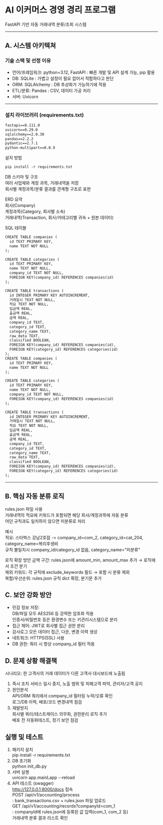 # AI 이커머스 경영 경리 프로그램

FastAPI 기반 자동 거래내역 분류/조회 시스템

---

## A. 시스템 아키텍쳐

### 기술 스택 및 선정 이유

- 언어/프레임워크: python=3.12, FastAPI
: 빠른 개발 및 API 설계 가능, pip 활용
- DB: SQLite
: 가볍고 설정이 필요 없어서 적합하다고 판단
- ORM: SQLAlchemy
: DB 추상화가 가능하기에 적용
- ETL/분류: Pandas
: CSV, 데이터 가공 처리
- 서버: Uvicorn

---

### 설치 라이브러리 (requirements.txt)
```txt
fastapi==0.111.0
uvicorn==0.29.0
sqlalchemy==2.0.30
pandas==2.2.2
pydantic==2.7.1
python-multipart==0.0.9
```

설치 방법
```txt
pip install -r requirements.txt
```

DB 스키마 및 구조  
여러 사업체와 계정 과목, 거래내역을 저장  
회사별 계정과목/분류 결과를 관계형 구조로 표현  

ERD 요약  
회사(Company)  
계정과목(Category, 회사별 소속)  
거래내역(Transaction, 회사/카테고리별 귀속 + 원본 데이터)  

SQL 테이블
```txt
CREATE TABLE companies (
  id TEXT PRIMARY KEY,
  name TEXT NOT NULL
);

CREATE TABLE categories (
  id TEXT PRIMARY KEY,
  name TEXT NOT NULL,
  company_id TEXT NOT NULL,
  FOREIGN KEY(company_id) REFERENCES companies(id)
);

CREATE TABLE transactions (
  id INTEGER PRIMARY KEY AUTOINCREMENT,
  거래일시 TEXT NOT NULL,
  적요 TEXT NOT NULL,
  입금액 REAL,
  출금액 REAL,
  금액 REAL,
  company_id TEXT,
  category_id TEXT,
  category_name TEXT,
  raw_data TEXT,
  classified BOOLEAN,
  FOREIGN KEY(company_id) REFERENCES companies(id),
  FOREIGN KEY(category_id) REFERENCES categories(id)
);
CREATE TABLE companies (
  id TEXT PRIMARY KEY,
  name TEXT NOT NULL
);

CREATE TABLE categories (
  id TEXT PRIMARY KEY,
  name TEXT NOT NULL,
  company_id TEXT NOT NULL,
  FOREIGN KEY(company_id) REFERENCES companies(id)
);

CREATE TABLE transactions (
  id INTEGER PRIMARY KEY AUTOINCREMENT,
  거래일시 TEXT NOT NULL,
  적요 TEXT NOT NULL,
  입금액 REAL,
  출금액 REAL,
  금액 REAL,
  company_id TEXT,
  category_id TEXT,
  category_name TEXT,
  raw_data TEXT,
  classified BOOLEAN,
  FOREIGN KEY(company_id) REFERENCES companies(id),
  FOREIGN KEY(category_id) REFERENCES categories(id)
);
```
---

## B. 핵심 자동 분류 로직
rules.json 파일 사용  
거래내역의 적요에 키워드가 포함되면 해당 회사/계정과목에 자동 분류  
어던 규칙과도 일치하지 않으면 미분류로 처리   

예시   
적요: 스타벅스 강남2호점 -> company_id=com_2, category_id=cat_204, category_name=복리후생비  
규칙 불일치시 company_id/category_id 없음, category_name="미분류"

로직 확장 방안
금액 구간: rules.json에 amount_min, amount_max 추가 → 로직에서 조건 분기  
제외 키워드: 각 규칙에 exclude_keywords 필드 → 포함 시 분류 제외  
복합/우선순위: rules.json 규칙 dict 확장, 분기문 추가

## C. 보안 강화 방안
- 민감 정보 저장:  
DB/파일 모두 AES256 등 강력한 암호화 적용  
인증서/비밀번호 등은 환경변수 또는 키관리시스템으로 분리  
- 접근 제어:
JWT로 회사별 접근 권한 분리
- 감사로그
모든 데이터 접근, 다운, 변경 이력 생성
- 네트워크:
HTTPS(SSL) 사용
- DB 권한: 
쿼리 시 항상 company_id 필터 적용

## D. 문제 상황 해결책
시나리오: 한 고객사의 거래 데이터가 다른 고객사 대시보드에 노출됨  
1. 즉시 조치
서비스 일시 중지, 노출 범위 및 피해고객 파악, 관리자/고객 공지  
2. 원인분석  
API/ORM 쿼리에서 company_id 필터링 누락/오류 확인  
로그/DB 이력, 배포/코드 변경내역 점검  
3. 재발방지  
회사별 쿼리/테스트케이스 의무화, 권한분리 로직 추가  
배포 전 자동화테스트, 정기 보안 점검  

## 실행 및 테스트
1) 패키지 설치  
pip install -r requirements.txt   
2) DB 초기화  
python init_db.py  
3) 서버 실행  
uvicorn app.mainLapp --reload  
4) API 테스트 (swagger)  
http://127.0.0.1:8000/docs 접속  
POST /api/v1/accounting/process  
: bank_transactions.csv + rules.json 파일 업로드  
GET /api/v1/accounting/records?companyId=com_1  
: companyId에 rules.json에 등록된 값 입력(com_1, com_2 등)  
거래내역 분류 결과 리스트 확인

